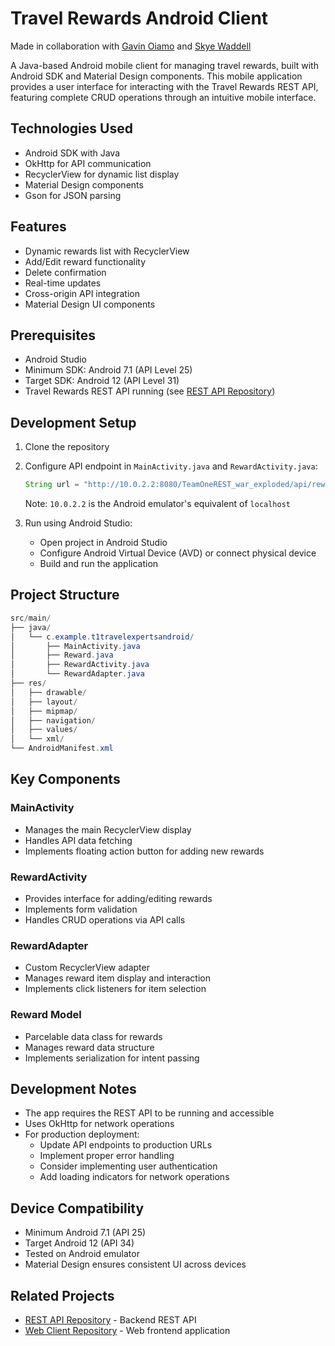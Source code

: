 # Travel Rewards Android Client
Made in collaboration with [Gavin Oiamo] and [Skye Waddell]

A Java-based Android mobile client for managing travel rewards, built with Android SDK and Material Design components. This mobile application provides a user interface for interacting with the Travel Rewards REST API, featuring complete CRUD operations through an intuitive mobile interface.


## Technologies Used
- Android SDK with Java
- OkHttp for API communication
- RecyclerView for dynamic list display
- Material Design components
- Gson for JSON parsing

## Features
- Dynamic rewards list with RecyclerView
- Add/Edit reward functionality
- Delete confirmation
- Real-time updates
- Cross-origin API integration
- Material Design UI components

## Prerequisites
- Android Studio
- Minimum SDK: Android 7.1 (API Level 25)
- Target SDK: Android 12 (API Level 31)
- Travel Rewards REST API running (see [REST API Repository])

## Development Setup
1. Clone the repository
2. Configure API endpoint in `MainActivity.java` and `RewardActivity.java`:
   ```java
   String url = "http://10.0.2.2:8080/TeamOneREST_war_exploded/api/rewards";
   ```
   Note: `10.0.2.2` is the Android emulator's equivalent of `localhost`

3. Run using Android Studio:
    - Open project in Android Studio
    - Configure Android Virtual Device (AVD) or connect physical device
    - Build and run the application

## Project Structure
```java
src/main/
├── java/
│   └── c.example.t1travelexpertsandroid/
│       ├── MainActivity.java
│       ├── Reward.java
│       ├── RewardActivity.java
│       └── RewardAdapter.java
├── res/
│   ├── drawable/
│   ├── layout/
│   ├── mipmap/
│   ├── navigation/
│   ├── values/
│   └── xml/
└── AndroidManifest.xml
```

## Key Components

### MainActivity
- Manages the main RecyclerView display
- Handles API data fetching
- Implements floating action button for adding new rewards

### RewardActivity
- Provides interface for adding/editing rewards
- Implements form validation
- Handles CRUD operations via API calls

### RewardAdapter
- Custom RecyclerView adapter
- Manages reward item display and interaction
- Implements click listeners for item selection

### Reward Model
- Parcelable data class for rewards
- Manages reward data structure
- Implements serialization for intent passing

## Development Notes
- The app requires the REST API to be running and accessible
- Uses OkHttp for network operations
- For production deployment:
    - Update API endpoints to production URLs
    - Implement proper error handling
    - Consider implementing user authentication
    - Add loading indicators for network operations

## Device Compatibility
- Minimum Android 7.1 (API 25)
- Target Android 12 (API 34)
- Tested on Android emulator
- Material Design ensures consistent UI across devices

## Related Projects
- [REST API Repository] - Backend REST API
- [Web Client Repository] - Web frontend application

[REST API Repository]: https://github.com/EsotericRazz/OOSD-REST-API
[Web Client Repository]: https://github.com/EsotericRazz/OOSD-JSP-Webpage
[Gavin Oiamo]: https://github.com/oiamo123
[Skye Waddell]: https://github.com/skyelynwaddell